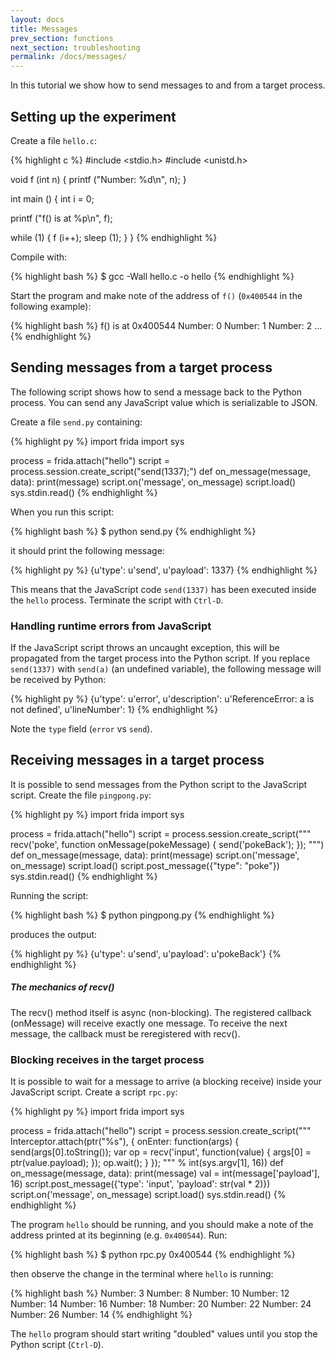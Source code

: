 ```yaml
---
layout: docs
title: Messages
prev_section: functions
next_section: troubleshooting
permalink: /docs/messages/
---
```


In this tutorial we show how to send messages to and from a target process.

## Setting up the experiment

Create a file `hello.c`:

{% highlight c %}
#include <stdio.h>
#include <unistd.h>

void
f (int n)
{
  printf ("Number: %d\n", n);
}

int
main ()
{
  int i = 0;

  printf ("f() is at %p\n", f);

  while (1)
  {
    f (i++);
    sleep (1);
  }
}
{% endhighlight %}

Compile with:

{% highlight bash %}
$ gcc -Wall hello.c -o hello
{% endhighlight %}

Start the program and make note of the address of `f()` (`0x400544` in the
following example):

{% highlight bash %}
f() is at 0x400544
Number: 0
Number: 1
Number: 2
…
{% endhighlight %}

## Sending messages from a target process

The following script shows how to send a message back to the Python process.
You can send any JavaScript value which is serializable to JSON.

Create a file `send.py` containing:

{% highlight py %}
import frida
import sys

process = frida.attach("hello")
script = process.session.create_script("send(1337);")
def on_message(message, data):
    print(message)
script.on('message', on_message)
script.load()
sys.stdin.read()
{% endhighlight %}

When you run this script:

{% highlight bash %}
$ python send.py
{% endhighlight %}

it should print the following message:

{% highlight py %}
{u'type': u'send', u'payload': 1337}
{% endhighlight %}

This means that the JavaScript code `send(1337)` has been executed inside the
`hello` process. Terminate the script with `Ctrl-D`.

### Handling runtime errors from JavaScript

If the JavaScript script throws an uncaught exception, this will be propagated
from the target process into the Python script. If you replace `send(1337)`
with `send(a)` (an undefined variable), the following message will be received
by Python:

{% highlight py %}
{u'type': u'error', u'description': u'ReferenceError: a is not defined', u'lineNumber': 1}
{% endhighlight %}

Note the `type` field (`error` vs `send`).

## Receiving messages in a target process

It is possible to send messages from the Python script to the JavaScript
script. Create the file `pingpong.py`:

{% highlight py %}
import frida
import sys

process = frida.attach("hello")
script = process.session.create_script("""
    recv('poke', function onMessage(pokeMessage) { send('pokeBack'); });
""")
def on_message(message, data):
    print(message)
script.on('message', on_message)
script.load()
script.post_message({"type": "poke"})
sys.stdin.read()
{% endhighlight %}

Running the script:

{% highlight bash %}
$ python pingpong.py
{% endhighlight %}

produces the output:

{% highlight py %}
{u'type': u'send', u'payload': u'pokeBack'}
{% endhighlight %}

<div class="note info">
  <h5>The mechanics of recv()</h5>
  <p>
    The recv() method itself is async (non-blocking). The registered callback
    (onMessage) will receive exactly one message. To receive the next message,
    the callback must be reregistered with recv().
  </p>
</div>

### Blocking receives in the target process

It is possible to wait for a message to arrive (a blocking receive) inside your
JavaScript script. Create a script `rpc.py`:

{% highlight py %}
import frida
import sys

process = frida.attach("hello")
script = process.session.create_script("""
Interceptor.attach(ptr("%s"), {
    onEnter: function(args) {
        send(args[0].toString());
        var op = recv('input', function(value) {
            args[0] = ptr(value.payload);
        });
        op.wait();
    }
});
""" % int(sys.argv[1], 16))
def on_message(message, data):
    print(message)
    val = int(message['payload'], 16)
    script.post_message({'type': 'input', 'payload': str(val * 2)})
script.on('message', on_message)
script.load()
sys.stdin.read()
{% endhighlight %}

The program `hello` should be running, and you should make a note of the address
printed at its beginning (e.g. `0x400544`). Run:

{% highlight bash %}
$ python rpc.py 0x400544
{% endhighlight %}

then observe the change in the terminal where `hello` is running:

{% highlight bash %}
Number: 3
Number: 8
Number: 10
Number: 12
Number: 14
Number: 16
Number: 18
Number: 20
Number: 22
Number: 24
Number: 26
Number: 14
{% endhighlight %}

The `hello` program should start writing "doubled" values until you stop the
Python script (`Ctrl-D`).
